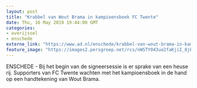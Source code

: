```yaml
---
layout: post
title: "Krabbel van Wout Brama in kampioensboek FC Twente"
date: Thu, 16 May 2019 19:44:00 GMT
categories: 
- overijssel 
- enschede 
externe_link: "https://www.ad.nl/enschede/krabbel-van-wout-brama-in-kampioensboek-fc-twente~a596ea07/"
feature_image: "https://images2.persgroep.net/rcs/nWSTY043ue2faKjiI_8jFcRzFtc/diocontent/148547323/_fitwidth/400/?appId=21791a8992982cd8da851550a453bd7f&quality=0.7"
---
```


ENSCHEDE - Bij het begin van de signeersessie is er sprake van een heuse rij. Supporters van FC Twente wachten met het kampioensboek in de hand op een handtekening van Wout Brama.
